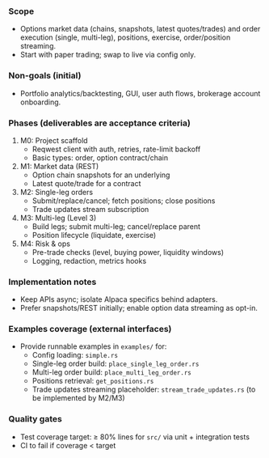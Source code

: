 ### Scope
- Options market data (chains, snapshots, latest quotes/trades) and order execution (single, multi-leg), positions, exercise, order/position streaming.
- Start with paper trading; swap to live via config only.

### Non-goals (initial)
- Portfolio analytics/backtesting, GUI, user auth flows, brokerage account onboarding.

### Phases (deliverables are acceptance criteria)
1) M0: Project scaffold
   - Reqwest client with auth, retries, rate-limit backoff
   - Basic types: order, option contract/chain
2) M1: Market data (REST)
   - Option chain snapshots for an underlying
   - Latest quote/trade for a contract
3) M2: Single-leg orders
   - Submit/replace/cancel; fetch positions; close positions
   - Trade updates stream subscription
4) M3: Multi-leg (Level 3)
   - Build legs; submit multi-leg; cancel/replace parent
   - Position lifecycle (liquidate, exercise)
5) M4: Risk & ops
   - Pre-trade checks (level, buying power, liquidity windows)
   - Logging, redaction, metrics hooks

### Implementation notes
- Keep APIs async; isolate Alpaca specifics behind adapters.
- Prefer snapshots/REST initially; enable option data streaming as opt-in.

### Examples coverage (external interfaces)
- Provide runnable examples in `examples/` for:
  - Config loading: `simple.rs`
  - Single-leg order build: `place_single_leg_order.rs`
  - Multi-leg order build: `place_multi_leg_order.rs`
  - Positions retrieval: `get_positions.rs`
  - Trade updates streaming placeholder: `stream_trade_updates.rs` (to be implemented by M2/M3)

### Quality gates
- Test coverage target: ≥ 80% lines for `src/` via unit + integration tests
- CI to fail if coverage < target

